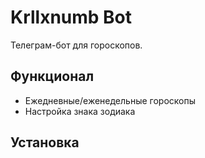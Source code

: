 # Krllxnumb Bot
Телеграм-бот для гороскопов.

## Функционал
- Ежедневные/еженедельные гороскопы
- Настройка знака зодиака

## Установка
